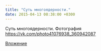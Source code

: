 ```yaml
---
title: "Суть многоядерности."
date: 2015-04-13 08:38:00 +0300
---
```


Суть многоядерности.
Фотография
https://vk.com/photo41076938_360942087

[Вложение](https://vk.com/photo41076938_360942087)
